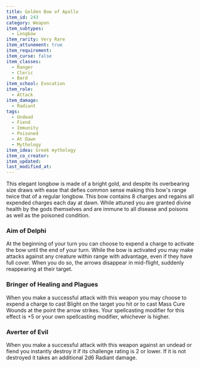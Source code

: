 ```yaml
---
title: Golden Bow of Apollo
item_id: 243
category: Weapon
item_subtypes:
  - Longbow
item_rarity: Very Rare
item_attunement: true
item_requirement:
item_curse: false
item_classes:
  - Ranger
  - Cleric
  - Bard
item_school: Evocation
item_role:
  - Attack
item_damage:
  - Radiant
tags:
  - Undead
  - Fiend
  - Immunity
  - Poisoned
  - At Dawn
  - Mythology
item_idea: Greek mythology
item_co_creator:
item_updated:
last_modified_at:
---
```


This elegant longbow is made of a bright gold, and despite its overbearing size draws with ease that defies common sense making this bow's range twice that of a regular longbow. This bow contains 8 charges and regains all expended charges each day at dawn.
While attuned you are granted divine health by the gods themselves and are immune to all disease and poisons as well as the poisoned condition.

### Aim of Delphi

At the beginning of your turn you can choose to expend a charge to activate the bow until the end of your turn. While the bow is activated you may make attacks against any creature within range with advantage, even if they have full cover. When you do so, the arrows disappear in mid-flight, suddenly reappearing at their target.

### Bringer of Healing and Plagues

When you make a successful attack with this weapon you may choose to expend a charge to cast <magic-spell>Blight</magic-spell> on the target you hit or to cast <magic-spell>Mass Cure Wounds</magic-spell> at the point the arrow strikes. Your spellcasting modifier for this effect is +5 or your own spellcasting modifier, whichever is higher.

### Averter of Evil

When you make a successful attack with this weapon against an undead or fiend you instantly destroy it if its challenge rating is 2 or lower. If it is not destroyed it takes an additional 2d6 Radiant damage.
